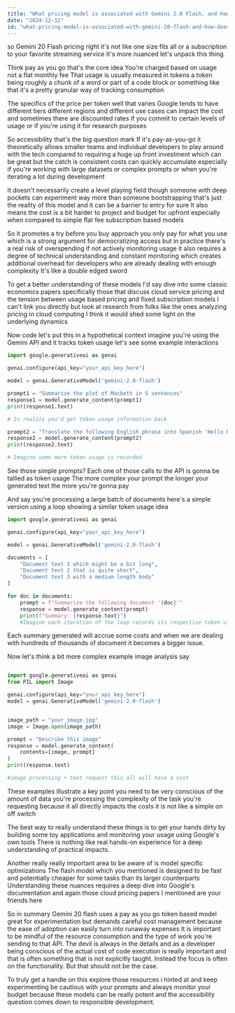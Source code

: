 ```yaml
---
title: "What pricing model is associated with Gemini 2.0 Flash, and how does it affect accessibility?"
date: "2024-12-12"
id: "what-pricing-model-is-associated-with-gemini-20-flash-and-how-does-it-affect-accessibility"
---
```


 so Gemini 20 Flash pricing right it's not like one size fits all or a subscription to your favorite streaming service It's more nuanced let's unpack this thing

Think pay as you go that's the core idea You're charged based on usage not a flat monthly fee That usage is usually measured in tokens a token being roughly a chunk of a word or part of a code block or something like that it's a pretty granular way of tracking consumption

The specifics of the price per token well that varies Google tends to have different tiers different regions and different use cases can impact the cost and sometimes there are discounted rates if you commit to certain levels of usage or if you're using it for research purposes

So accessibility that's the big question mark If it's pay-as-you-go it theoretically allows smaller teams and individual developers to play around with the tech compared to requiring a huge up front investment which can be great but the catch is consistent costs can quickly accumulate especially if you're working with large datasets or complex prompts or when you're iterating a lot during development

It doesn't necessarily create a level playing field though someone with deep pockets can experiment way more than someone bootstrapping that's just the reality of this model and it can be a barrier to entry for sure It also means the cost is a bit harder to project and budget for upfront especially when compared to simple flat fee subscription based models

So it promotes a try before you buy approach you only pay for what you use which is a strong argument for democratizing access but in practice there's a real risk of overspending if not actively monitoring usage it also requires a degree of technical understanding and constant monitoring which creates additional overhead for developers who are already dealing with enough complexity It's like a double edged sword

To get a better understanding of these models I'd say dive into some classic economics papers specifically those that discuss cloud service pricing and the tension between usage based pricing and fixed subscription models I can't link you directly but look at research from folks like the ones analyzing pricing in cloud computing I think it would shed some light on the underlying dynamics

Now code let's put this in a hypothetical context imagine you're using the Gemini API and it tracks token usage let's see some example interactions

```python
import google.generativeai as genai

genai.configure(api_key="your_api_key_here")

model = genai.GenerativeModel('gemini-2.0-flash')

prompt1 = "Summarize the plot of Macbeth in 5 sentences"
response1 = model.generate_content(prompt1)
print(response1.text)

# In reality you'd get token usage information back

prompt2 = "Translate the following English phrase into Spanish 'Hello how are you doing today'"
response2 = model.generate_content(prompt2)
print(response2.text)

# Imagine some more token usage is recorded

```

See those simple prompts? Each one of those calls to the API is gonna be tallied as token usage The more complex your prompt the longer your generated text the more you're gonna pay

And say you're processing a large batch of documents here's a simple version using a loop showing a similar token usage idea

```python
import google.generativeai as genai

genai.configure(api_key="your_api_key_here")

model = genai.GenerativeModel('gemini-2.0-flash')

documents = [
    "Document text 1 which might be a bit long",
    "Document text 2 that is quite short",
    "Document text 3 with a medium length body"
]

for doc in documents:
    prompt = f"Summarize the following document '{doc}'"
    response = model.generate_content(prompt)
    print(f"Summary: {response.text}")
    #Imagine each iteration of the loop records its respective token usage

```

Each summary generated will accrue some costs and when we are dealing with hundreds of thousands of document it becomes a bigger issue.

Now let's think a bit more complex example image analysis say

```python

import google.generativeai as genai
from PIL import Image

genai.configure(api_key="your_api_key_here")
model = genai.GenerativeModel('gemini-2.0-flash')


image_path = "your_image.jpg"
image = Image.open(image_path)

prompt = "Describe this image"
response = model.generate_content(
    contents=[image, prompt]
)
print(response.text)

#image processing + text request this all will have a cost

```

These examples illustrate a key point you need to be very conscious of the amount of data you're processing the complexity of the task you're requesting because it all directly impacts the costs it is not like a simple on off switch

The best way to really understand these things is to get your hands dirty by building some toy applications and monitoring your usage using Google's own tools There is nothing like real hands-on experience for a deep understanding of practical impacts.

Another really really important area to be aware of is model specific optimizations The flash model which you mentioned is designed to be fast and potentially cheaper for some tasks than its larger counterparts Understanding these nuances requires a deep dive into Google's documentation and again those cloud pricing papers I mentioned are your friends here

So in summary Gemini 20 flash uses a pay as you go token based model great for experimentation but demands careful cost management because the ease of adoption can easily turn into runaway expenses It is important to be mindful of the resource consumption and the type of work you're sending to that API. The devil is always in the details and as a developer being conscious of the actual cost of code execution is really important and that is often something that is not explicitly taught. Instead the focus is often on the functionality. But that should not be the case.

To truly get a handle on this explore those resources i hinted at and keep experimenting be cautious with your prompts and always monitor your budget because these models can be really potent and the accessibility question comes down to responsible development.
